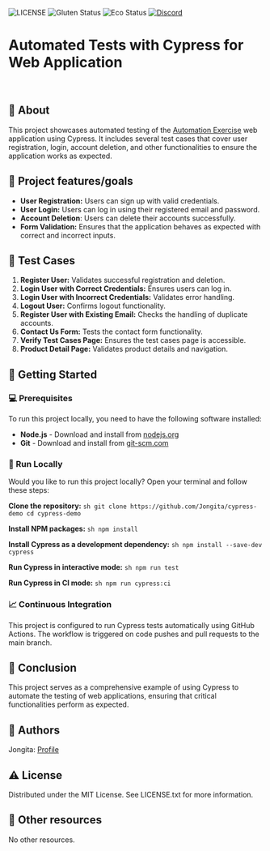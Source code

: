 ![LICENSE](https://img.shields.io/badge/license-MIT-blue.svg?style=flat-square)
![Gluten Status](https://img.shields.io/badge/Gluten-Free-green.svg)
![Eco Status](https://img.shields.io/badge/ECO-Friendly-green.svg)
[![Discord](https://discord.com/api/guilds/571393319201144843/widget.png)](https://discord.gg/dRwW4rw)

# Automated Tests with Cypress for Web Application

<br>

## 🌟 About

This project showcases automated testing of the [Automation Exercise](https://www.automationexercise.com/) web application using Cypress. It includes several test cases that cover user registration, login, account deletion, and other functionalities to ensure the application works as expected.

## 🎯 Project features/goals

-   **User Registration:** Users can sign up with valid credentials.
-   **User Login:** Users can log in using their registered email and password.
-   **Account Deletion**: Users can delete their accounts successfully.
-   **Form Validation:** Ensures that the application behaves as expected with correct and incorrect inputs.

## 🧪 Test Cases

1. **Register User:** Validates successful registration and deletion.
2. **Login User with Correct Credentials:** Ensures users can log in.
3. **Login User with Incorrect Credentials:** Validates error handling.
4. **Logout User:** Confirms logout functionality.
5. **Register User with Existing Email:** Checks the handling of duplicate accounts.
6. **Contact Us Form:** Tests the contact form functionality.
7. **Verify Test Cases Page:** Ensures the test cases page is accessible.
8. **Product Detail Page:** Validates product details and navigation.

## 🧰 Getting Started

### 💻 Prerequisites

To run this project locally, you need to have the following software installed:

-   **Node.js** - Download and install from [nodejs.org](https://nodejs.org)
-   **Git** - Download and install from [git-scm.com](https://git-scm.com)

### 🏃 Run Locally

Would you like to run this project locally? Open your terminal and follow these steps:

**Clone the repository:**
`sh
    git clone https://github.com/Jongita/cypress-demo
    cd cypress-demo
    `

**Install NPM packages:**
`sh
    npm install
    `

**Install Cypress as a development dependency:**
`sh
    npm install --save-dev cypress
    `

**Run Cypress in interactive mode:**
`sh
    npm run test
    `

**Run Cypress in CI mode:**
`sh
    npm run cypress:ci
    `

### 📈 Continuous Integration

This project is configured to run Cypress tests automatically using GitHub Actions. The workflow is triggered on code pushes and pull requests to the main branch.

## 🎉 Conclusion

This project serves as a comprehensive example of using Cypress to automate the testing of web applications, ensuring that critical functionalities perform as expected.

## 🎅 Authors

Jongita: [Profile](https://github.com/jongita)

## ⚠️ License

Distributed under the MIT License. See LICENSE.txt for more information.

## 🔗 Other resources

No other resources.
